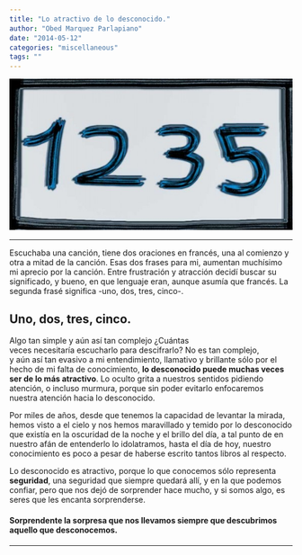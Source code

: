 ```yaml
---
title: "Lo atractivo de lo desconocido."
author: "Obed Marquez Parlapiano"
date: "2014-05-12"
categories: "miscellaneous"
tags: ""
---
```


[![1235](images/1235-e1399867220845.jpg)](http://obedmarquezp.files.wordpress.com/2014/05/1235-e1399867220845.jpg)

* * *

Escuchaba una canción, tiene dos oraciones en francés, una al comienzo y otra a mitad de la canción. Esas dos frases para mi, aumentan muchísimo mi aprecio por la canción. Entre frustración y atracción decidí buscar su significado, y bueno, en que lenguaje eran, aunque asumía que francés. La segunda frasé significa -uno, dos, tres, cinco-.

## Uno, dos, tres, cinco.

Algo tan simple y aún así tan complejo ¿Cuántas veces necesitaría escucharlo para descifrarlo? No es tan complejo, y aún así tan evasivo a mi entendimiento, llamativo y brillante sólo por el hecho de mi falta de conocimiento, **lo desconocido puede muchas veces ser de lo más atractivo**. Lo oculto grita a nuestros sentidos pidiendo atención, o incluso murmura, porque sin poder evitarlo enfocaremos nuestra atención hacia lo desconocido.

Por miles de años, desde que tenemos la capacidad de levantar la mirada, hemos visto a el cielo y nos hemos maravillado y temido por lo desconocido que existía en la oscuridad de la noche y el brillo del día, a tal punto de en nuestro afán de entenderlo lo idolatramos, hasta el día de hoy, nuestro conocimiento es poco a pesar de haberse escrito tantos libros al respecto.

Lo desconocido es atractivo, porque lo que conocemos sólo representa **seguridad**, una seguridad que siempre quedará allí, y en la que podemos confiar, pero que nos dejó de sorprender hace mucho, y si somos algo, es seres que les encanta sorprenderse.

#### Sorprendente la sorpresa que nos llevamos siempre que descubrimos aquello que desconocemos.

* * *
